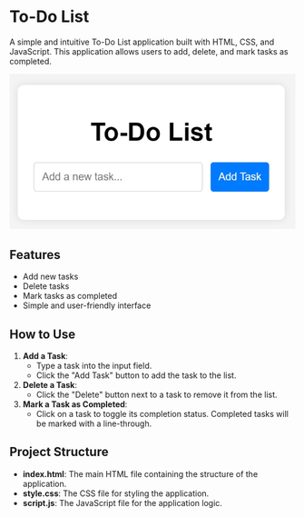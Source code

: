 # To-Do List

A simple and intuitive To-Do List application built with HTML, CSS, and JavaScript. This application allows users to add, delete, and mark tasks as completed.

![To-Do List Screenshot](screenshot.jpeg)

## Features

- Add new tasks
- Delete tasks
- Mark tasks as completed
- Simple and user-friendly interface

## How to Use

1. **Add a Task**:
   - Type a task into the input field.
   - Click the "Add Task" button to add the task to the list.
2. **Delete a Task**:
   - Click the "Delete" button next to a task to remove it from the list.
3. **Mark a Task as Completed**:
   - Click on a task to toggle its completion status. Completed tasks will be marked with a line-through.

## Project Structure

- **index.html**: The main HTML file containing the structure of the application.
- **style.css**: The CSS file for styling the application.
- **script.js**: The JavaScript file for the application logic.
